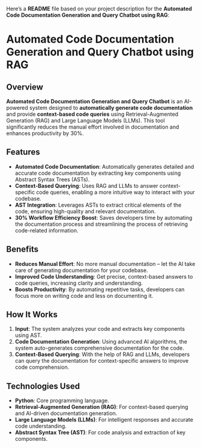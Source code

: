 Here’s a **README** file based on your project description for the **Automated Code Documentation Generation and Query Chatbot using RAG**:



# Automated Code Documentation Generation and Query Chatbot using RAG

## Overview

**Automated Code Documentation Generation and Query Chatbot** is an AI-powered system designed to **automatically generate code documentation** and provide **context-based code queries** using Retrieval-Augmented Generation (RAG) and Large Language Models (LLMs). This tool significantly reduces the manual effort involved in documentation and enhances productivity by 30%.

## Features

- **Automated Code Documentation**: Automatically generates detailed and accurate code documentation by extracting key components using Abstract Syntax Trees (ASTs).
- **Context-Based Querying**: Uses RAG and LLMs to answer context-specific code queries, enabling a more intuitive way to interact with your codebase.
- **AST Integration**: Leverages ASTs to extract critical elements of the code, ensuring high-quality and relevant documentation.
- **30% Workflow Efficiency Boost**: Saves developers time by automating the documentation process and streamlining the process of retrieving code-related information.

## Benefits

- **Reduces Manual Effort**: No more manual documentation – let the AI take care of generating documentation for your codebase.
- **Improved Code Understanding**: Get precise, context-based answers to code queries, increasing clarity and understanding.
- **Boosts Productivity**: By automating repetitive tasks, developers can focus more on writing code and less on documenting it.

## How It Works

1. **Input**: The system analyzes your code and extracts key components using AST.
2. **Code Documentation Generation**: Using advanced AI algorithms, the system auto-generates comprehensive documentation for the code.
3. **Context-Based Querying**: With the help of RAG and LLMs, developers can query the documentation for context-specific answers to improve code comprehension.


## Technologies Used

- **Python**: Core programming language.
- **Retrieval-Augmented Generation (RAG)**: For context-based querying and AI-driven documentation generation.
- **Large Language Models (LLMs)**: For intelligent responses and accurate code understanding.
- **Abstract Syntax Tree (AST)**: For code analysis and extraction of key components.




